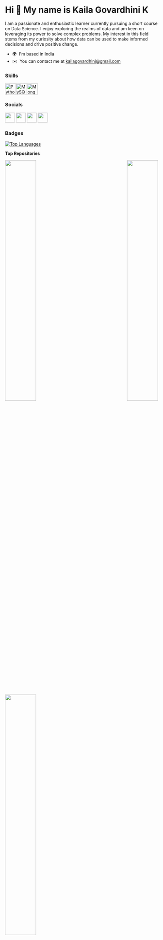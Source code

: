 Hi 👋 My name is Kaila Govardhini K
===================================

I am a passionate and enthusiastic learner currently pursuing a short course on Data Science. I enjoy exploring the realms of data and am keen on leveraging its power to solve complex problems. My interest in this field stems from my curiosity about how data can be used to make informed decisions and drive positive change.

*   🌍  I'm based in India
*   ✉️  You can contact me at [kailagovardhini@gmail.com](mailto:kailagovardhini@gmail.com)
### Skills 
<p align="left">
<a href="https://www.python.org/" target="_blank" rel="noreferrer"><img src="https://raw.githubusercontent.com/danielcranney/readme-generator/main/public/icons/skills/python-colored.svg" width="36" height="36" alt="Python" /></a><a href="https://www.mysql.com/" target="_blank" rel="noreferrer"><img src="https://raw.githubusercontent.com/danielcranney/readme-generator/main/public/icons/skills/mysql-colored.svg" width="36" height="36" alt="MySQL" /></a><a href="https://www.mongodb.com/" target="_blank" rel="noreferrer"><img src="https://raw.githubusercontent.com/danielcranney/readme-generator/main/public/icons/skills/mongodb-colored.svg" width="36" height="36" alt="MongoDB" /></a>
                    </p>
                    
### Socials
                  
<p align="left"> <a href="https://www.github.com/kailagovardhinik" target="_blank" rel="noreferrer"> <picture> <source media="(prefers-color-scheme: dark)" srcset="https://raw.githubusercontent.com/danielcranney/readme-generator/main/public/icons/socials/github-dark.svg" /> <source media="(prefers-color-scheme: light)" srcset="https://raw.githubusercontent.com/danielcranney/readme-generator/main/public/icons/socials/github.svg" /> <img src="https://raw.githubusercontent.com/danielcranney/readme-generator/main/public/icons/socials/github.svg" width="32" height="32" /> </picture> </a> <a href="http://www.instagram.com/____kaila_" target="_blank" rel="noreferrer"> <picture> <source media="(prefers-color-scheme: dark)" srcset="undefined" /> <source media="(prefers-color-scheme: light)" srcset="https://raw.githubusercontent.com/danielcranney/readme-generator/main/public/icons/socials/instagram.svg" /> <img src="https://raw.githubusercontent.com/danielcranney/readme-generator/main/public/icons/socials/instagram.svg" width="32" height="32" /> </picture> </a> <a href="https://www.linkedin.com/in//kailagovardhinik/" target="_blank" rel="noreferrer"> <picture> <source media="(prefers-color-scheme: dark)" srcset="https://raw.githubusercontent.com/danielcranney/readme-generator/main/public/icons/socials/linkedin-dark.svg" /> <source media="(prefers-color-scheme: light)" srcset="https://raw.githubusercontent.com/danielcranney/readme-generator/main/public/icons/socials/linkedin.svg" /> <img src="https://raw.githubusercontent.com/danielcranney/readme-generator/main/public/icons/socials/linkedin.svg" width="32" height="32" /> </picture> </a> <a href="https://www.youtube.com/@kailakumaravel2285?si=sM4vZJVmEkjPz2qb" target="_blank" rel="noreferrer"> <picture> <source media="(prefers-color-scheme: dark)" srcset="undefined" /> <source media="(prefers-color-scheme: light)" srcset="https://raw.githubusercontent.com/danielcranney/readme-generator/main/public/icons/socials/youtube.svg" /> <img src="https://raw.githubusercontent.com/danielcranney/readme-generator/main/public/icons/socials/youtube.svg" width="32" height="32" /> </picture> </a></p>

### Badges

<a href="https://github.com/kailagovardhinik" align="left"><img src="https://github-readme-stats.vercel.app/api/top-langs/?username=kailagovardhinik&langs_count=10&title_color=0891b2&text_color=ffffff&icon_color=0891b2&bg_color=1c1917&hide_border=true&locale=en&custom_title=Top%20%Languages" alt="Top Languages" /></a>

<b>Top Repositories</b>

<div width="100%" align="center"><a href="https://github.com/kailagovardhinik/YouTube-Data-Harvesting-and-Warehousing-using-SQL-MongoDB-and-Streamlit" align="left"><img align="left" width="45%" src="https://github-readme-stats.vercel.app/api/pin/?username=kailagovardhinik&repo=YouTube-Data-Harvesting-and-Warehousing-using-SQL-MongoDB-and-Streamlit&title_color=0891b2&text_color=ffffff&icon_color=0891b2&bg_color=1c1917&hide_border=true&locale=en" /></a><a href="https://github.com/kailagovardhinik/Phonepe-Pulse-Data-Visualization-and-Exploration-A-User-Friendly-Tool-Using-Streamlit-and-Plotly" align="right"><img align="right" width="45%" src="https://github-readme-stats.vercel.app/api/pin/?username=kailagovardhinik&repo=Phonepe-Pulse-Data-Visualization-and-Exploration-A-User-Friendly-Tool-Using-Streamlit-and-Plotly&title_color=0891b2&text_color=ffffff&icon_color=0891b2&bg_color=1c1917&hide_border=true&locale=en" /></a></div><br /><br /><br /><br /><br /><br /><br />

<br /><br /><br /><br /><br />

<div width="100%" align="center"><a href="https://github.com/kailagovardhinik/BizCardX-Extracting-Business-Card-Data-with-OCR" align="left"><img align="left" width="45%" src="https://github-readme-stats.vercel.app/api/pin/?username=kailagovardhinik&repo=BizCardX-Extracting-Business-Card-Data-with-OCR&title_color=0891b2&text_color=ffffff&icon_color=0891b2&bg_color=1c1917&hide_border=true&locale=en" /></a></div>
